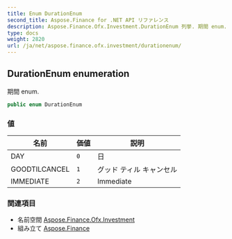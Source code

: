 ```yaml
---
title: Enum DurationEnum
second_title: Aspose.Finance for .NET API リファレンス
description: Aspose.Finance.Ofx.Investment.DurationEnum 列挙. 期間 enum.
type: docs
weight: 2820
url: /ja/net/aspose.finance.ofx.investment/durationenum/
---
```

## DurationEnum enumeration

期間 enum.

```csharp
public enum DurationEnum
```

### 値

| 名前 | 価値 | 説明 |
| --- | --- | --- |
| DAY | `0` | 日 |
| GOODTILCANCEL | `1` | グッド ティル キャンセル |
| IMMEDIATE | `2` | Immediate |

### 関連項目

* 名前空間 [Aspose.Finance.Ofx.Investment](../../aspose.finance.ofx.investment/)
* 組み立て [Aspose.Finance](../../)


